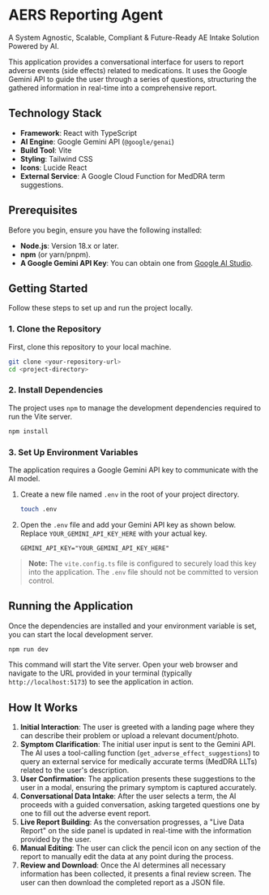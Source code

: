 
# AERS Reporting Agent

A System Agnostic, Scalable, Compliant & Future-Ready AE Intake Solution Powered by AI.

This application provides a conversational interface for users to report adverse events (side effects) related to medications. It uses the Google Gemini API to guide the user through a series of questions, structuring the gathered information in real-time into a comprehensive report.

## Technology Stack

- **Framework**: React with TypeScript
- **AI Engine**: Google Gemini API (`@google/genai`)
- **Build Tool**: Vite
- **Styling**: Tailwind CSS
- **Icons**: Lucide React
- **External Service**: A Google Cloud Function for MedDRA term suggestions.

## Prerequisites

Before you begin, ensure you have the following installed:

- **Node.js**: Version 18.x or later.
- **npm** (or yarn/pnpm).
- **A Google Gemini API Key**: You can obtain one from [Google AI Studio](https://aistudio.google.com/app/apikey).

## Getting Started

Follow these steps to set up and run the project locally.

### 1. Clone the Repository

First, clone this repository to your local machine.

```bash
git clone <your-repository-url>
cd <project-directory>
```

### 2. Install Dependencies

The project uses `npm` to manage the development dependencies required to run the Vite server.

```bash
npm install
```

### 3. Set Up Environment Variables

The application requires a Google Gemini API key to communicate with the AI model.

1.  Create a new file named `.env` in the root of your project directory.
    ```bash
    touch .env
    ```
2.  Open the `.env` file and add your Gemini API key as shown below. Replace `YOUR_GEMINI_API_KEY_HERE` with your actual key.

    ```env
    GEMINI_API_KEY="YOUR_GEMINI_API_KEY_HERE"
    ```

> **Note:** The `vite.config.ts` file is configured to securely load this key into the application. The `.env` file should not be committed to version control.

## Running the Application

Once the dependencies are installed and your environment variable is set, you can start the local development server.

```bash
npm run dev
```

This command will start the Vite server. Open your web browser and navigate to the URL provided in your terminal (typically `http://localhost:5173`) to see the application in action.

## How It Works

1.  **Initial Interaction**: The user is greeted with a landing page where they can describe their problem or upload a relevant document/photo.
2.  **Symptom Clarification**: The initial user input is sent to the Gemini API. The AI uses a tool-calling function (`get_adverse_effect_suggestions`) to query an external service for medically accurate terms (MedDRA LLTs) related to the user's description.
3.  **User Confirmation**: The application presents these suggestions to the user in a modal, ensuring the primary symptom is captured accurately.
4.  **Conversational Data Intake**: After the user selects a term, the AI proceeds with a guided conversation, asking targeted questions one by one to fill out the adverse event report.
5.  **Live Report Building**: As the conversation progresses, a "Live Data Report" on the side panel is updated in real-time with the information provided by the user.
6.  **Manual Editing**: The user can click the pencil icon on any section of the report to manually edit the data at any point during the process.
7.  **Review and Download**: Once the AI determines all necessary information has been collected, it presents a final review screen. The user can then download the completed report as a JSON file.
